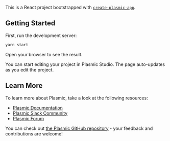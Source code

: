 This is a React project bootstrapped with [`create-plasmic-app`](https://www.npmjs.com/package/create-plasmic-app).

## Getting Started

First, run the development server:

```bash
yarn start
```

Open your browser to see the result.

You can start editing your project in Plasmic Studio. The page auto-updates as you edit the project.

## Learn More

To learn more about Plasmic, take a look at the following resources:

- [Plasmic Documentation](https://docs.plasmic.app/learn/)
- [Plasmic Slack Community](https://www.plasmic.app/slack)
- [Plasmic Forum](https://forum.plasmic.app/)

You can check out [the Plasmic GitHub repository](https://github.com/plasmicapp/plasmic) - your feedback and contributions are welcome!